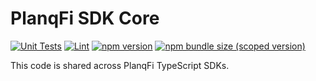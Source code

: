 # PlanqFi SDK Core

[![Unit Tests](https://github.com/planq-fi/sdk-core/workflows/Unit%20Tests/badge.svg)](https://github.com/planq-fi/sdk-core/actions?query=workflow%3A%22Unit+Tests%22)
[![Lint](https://github.com/planq-fi/sdk-core/workflows/Lint/badge.svg)](https://github.com/planq-fi/sdk-core/actions?query=workflow%3ALint)
[![npm version](https://img.shields.io/npm/v/@planq-fi/sdk-core/latest.svg)](https://www.npmjs.com/package/@planq-fi/sdk-core/v/latest)
[![npm bundle size (scoped version)](https://img.shields.io/bundlephobia/minzip/@planq-fi/sdk-core/latest.svg)](https://bundlephobia.com/result?p=@planq-fi/sdk-core@latest)

This code is shared across PlanqFi TypeScript SDKs.
